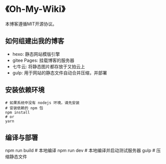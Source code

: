 # 《Oh-My-Wiki》

本博客遵循MIT开源协议。

## 如何组建出我的博客

+ hexo: 静态网站模版引擎
+ gitee Pages: 挂载博客的服务器
+ 七牛云: 将静态图片都存放于又拍云上
+ gulp: 用于网站的静态文件自动合并压缩，并部署

## 安装依赖环境

```
# 如果系统中没有 nodejs 环境，请先安装
# 安装依赖的 npm 包
npm install
# or
yarn
```

## 编译与部署
npm run build    # 本地编译
npm run dev      # 本地编译并启动测试服务器
gulp             # 压缩静态文件
